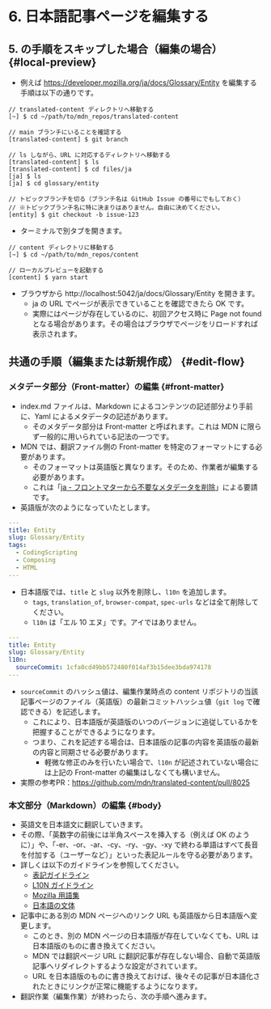 # 6. 日本語記事ページを編集する

## 5. の手順をスキップした場合（編集の場合） {#local-preview}

- 例えば https://developer.mozilla.org/ja/docs/Glossary/Entity を編集する手順は以下の通りです。

```
// translated-content ディレクトリへ移動する
[~] $ cd ~/path/to/mdn_repos/translated-content

// main ブランチにいることを確認する
[translated-content] $ git branch

// ls しながら、URL に対応するディレクトリへ移動する
[translated-content] $ ls
[translated-content] $ cd files/ja
[ja] $ ls
[ja] $ cd glossary/entity

// トピックブランチを切る（ブランチ名は GitHub Issue の番号にでもしておく）
// ※トピックブランチ名に特に決まりはありません。自由に決めてください。
[entity] $ git checkout -b issue-123
```

- ターミナルで別タブを開きます。

```
// content ディレクトリに移動する
[~] $ cd ~/path/to/mdn_repos/content

// ローカルプレビューを起動する
[content] $ yarn start
```

- ブラウザから http://localhost:5042/ja/docs/Glossary/Entity を開きます。
    - ja の URL でページが表示できていることを確認できたら OK です。
    - 実際にはページが存在しているのに、初回アクセス時に Page not found となる場合があります。その場合はブラウザでページをリロードすれば表示されます。

## 共通の手順（編集または新規作成） {#edit-flow}

### メタデータ部分（Front-matter）の編集 {#front-matter}

- index.md ファイルは、Markdown によるコンテンツの記述部分より手前に、Yaml によるメタデータの記述があります。
    - そのメタデータ部分は Front-matter と呼ばれます。これは MDN に限らず一般的に用いられている記法の一つです。
- MDN では、翻訳ファイル側の Front-matter を特定のフォーマットにする必要があります。
    - そのフォーマットは英語版と異なります。そのため、作業者が編集する必要があります。
    - これは「[ja - フロントマターから不要なメタデータを削除](https://github.com/mdn/translated-content/issues/7858)」による要請です。
- 英語版が次のようになっていたとします。

```yaml
---
title: Entity
slug: Glossary/Entity
tags:
  - CodingScripting
  - Composing
  - HTML
---
```

- 日本語版では、`title` と `slug` 以外を削除し、`l10n` を追加します。
    - `tags`, `translation_of`, `browser-compat`, `spec-urls` などは全て削除してください。
    - `l10n` は「エル 10 エヌ」です。アイではありません。

```yaml
---
title: Entity
slug: Glossary/Entity
l10n:
  sourceCommit: 1cfa0cd49bb572480f014af3b15dee3bda974178
---
```

- `sourceCommit` のハッシュ値は、編集作業時点の content リポジトリの当該記事ページのファイル（英語版）の最新コミットハッシュ値（`git log` で確認できる）を記述します。
    - これにより、日本語版が英語版のいつのバージョンに追従しているかを把握することができるようになります。
    - つまり、これを記述する場合は、日本語版の記事の内容を英語版の最新の内容と同期させる必要があります。
        - 軽微な修正のみを行いたい場合で、`l10n` が記述されていない場合には上記の Front-matter の編集はしなくても構いません。
- 実際の参考PR：https://github.com/mdn/translated-content/pull/8025

### 本文部分（Markdown）の編集 {#body}

- 英語文を日本語文に翻訳していきます。
- その際、「英数字の前後には半角スペースを挿入する（例えば OK のように）」や、「-er、-or、-ar、-cy、-ry、-gy、-xy で終わる単語はすべて長音を付加する（ユーザーなど）」といった表記ルールを守る必要があります。
- 詳しくは以下のガイドラインを参照してください。
    - [表記ガイドライン](https://github.com/mozilla-japan/translation/wiki/Editorial-Guideline)
    - [L10N ガイドライン](https://github.com/mozilla-japan/translation/wiki/L10N-Guideline)
    - [Mozilla 用語集](https://github.com/mozilla-japan/translation/wiki/Mozilla-L10N-Glossary)
    - [日本語の文体](https://docs.google.com/spreadsheets/d/1y-hC-xMXawCgcYZwJDnvuSlAOTgMRLLyqXurpYkJbYE/edit#gid=0)
- 記事中にある別の MDN ページへのリンク URL も英語版から日本語版へ変更します。
    - このとき、別の MDN ページの日本語版が存在していなくても、URL は日本語版のものに書き換えてください。
    - MDN では翻訳ページ URL に翻訳記事が存在しない場合、自動で英語版記事へリダイレクトするような設定がされています。
    - URL を日本語版のものに書き換えておけば、後々その記事が日本語化されたときにリンクが正常に機能するようになります。
- 翻訳作業（編集作業）が終わったら、次の手順へ進みます。
